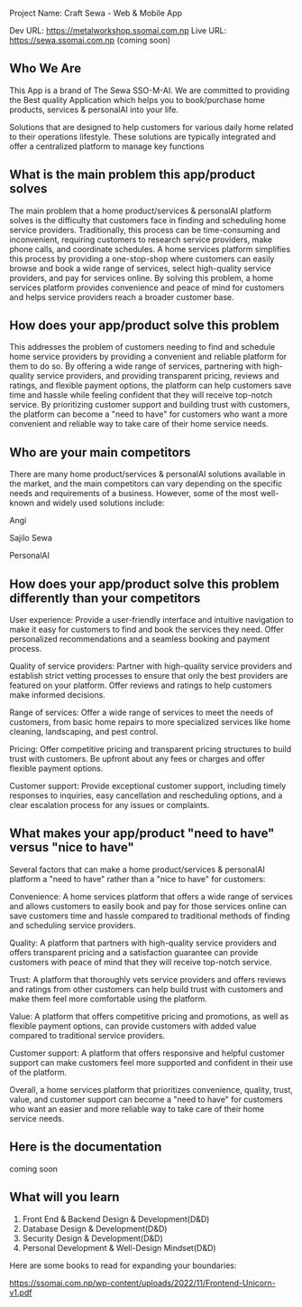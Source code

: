 Project Name: Craft Sewa - Web & Mobile App

Dev URL: https://metalworkshop.ssomai.com.np
Live URL: https://sewa.ssomai.com.np (coming soon)


Who We Are
--------------

This App is a brand of The Sewa SSO-M-AI. We are committed to providing the Best quality Application which helps you to book/purchase home products, services & personalAI into your life.

Solutions that are designed to help customers for various daily home related to their operations lifestyle. These solutions are typically integrated and offer a centralized platform to manage key functions


What is the main problem this app/product solves
--------------

The main problem that a home product/services & personalAI platform solves is the difficulty that customers face in finding and scheduling home service providers. Traditionally, this process can be time-consuming and inconvenient, requiring customers to research service providers, make phone calls, and coordinate schedules. A home services platform simplifies this process by providing a one-stop-shop where customers can easily browse and book a wide range of services, select high-quality service providers, and pay for services online. By solving this problem, a home services platform provides convenience and peace of mind for customers and helps service providers reach a broader customer base.



How does your app/product solve this problem
--------------

This addresses the problem of customers needing to find and schedule home service providers by providing a convenient and reliable platform for them to do so. By offering a wide range of services, partnering with high-quality service providers, and providing transparent pricing, reviews and ratings, and flexible payment options, the platform can help customers save time and hassle while feeling confident that they will receive top-notch service. By prioritizing customer support and building trust with customers, the platform can become a "need to have" for customers who want a more convenient and reliable way to take care of their home service needs.



Who are your main competitors
--------------

There are many home product/services & personalAI solutions available in the market, and the main competitors can vary depending on the specific needs and requirements of a business. However, some of the most well-known and widely used solutions include:

Angi

Sajilo Sewa 

PersonalAI


How does your app/product solve this problem differently than your competitors
--------------

User experience: Provide a user-friendly interface and intuitive navigation to make it easy for customers to find and book the services they need. Offer personalized recommendations and a seamless booking and payment process.

Quality of service providers: Partner with high-quality service providers and establish strict vetting processes to ensure that only the best providers are featured on your platform. Offer reviews and ratings to help customers make informed decisions.

Range of services: Offer a wide range of services to meet the needs of customers, from basic home repairs to more specialized services like home cleaning, landscaping, and pest control.

Pricing: Offer competitive pricing and transparent pricing structures to build trust with customers. Be upfront about any fees or charges and offer flexible payment options.

Customer support: Provide exceptional customer support, including timely responses to inquiries, easy cancellation and rescheduling options, and a clear escalation process for any issues or complaints.



What makes your app/product "need to have" versus "nice to have"
--------------
Several factors that can make a home product/services & personalAI platform a "need to have" rather than a "nice to have" for customers:

Convenience: A home services platform that offers a wide range of services and allows customers to easily book and pay for those services online can save customers time and hassle compared to traditional methods of finding and scheduling service providers.

Quality: A platform that partners with high-quality service providers and offers transparent pricing and a satisfaction guarantee can provide customers with peace of mind that they will receive top-notch service.

Trust: A platform that thoroughly vets service providers and offers reviews and ratings from other customers can help build trust with customers and make them feel more comfortable using the platform.

Value: A platform that offers competitive pricing and promotions, as well as flexible payment options, can provide customers with added value compared to traditional service providers.

Customer support: A platform that offers responsive and helpful customer support can make customers feel more supported and confident in their use of the platform.

Overall, a home services platform that prioritizes convenience, quality, trust, value, and customer support can become a "need to have" for customers who want an easier and more reliable way to take care of their home service needs.


Here is the documentation
----------------------------

coming soon



What will you learn
---------------------

1. Front End & Backend Design & Development(D&D)
2. Database Design & Development(D&D)
3. Security Design & Development(D&D)
4. Personal Development & Well-Design Mindset(D&D)




Here are some books to read for expanding your boundaries:

https://ssomai.com.np/wp-content/uploads/2022/11/Frontend-Unicorn-v1.pdf
